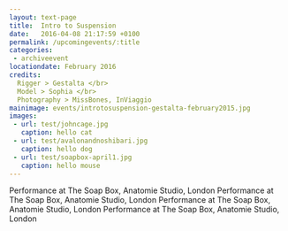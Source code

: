 ```yaml
---
layout: text-page
title:  Intro to Suspension
date:   2016-04-08 21:17:59 +0100
permalink: /upcomingevents/:title
categories:
 - archiveevent
locationdate: February 2016
credits:
  Rigger > Gestalta </br>
  Model > Sophia </br>
  Photography > MissBones, InViaggio
mainimage: events/introtosuspension-gestalta-february2015.jpg
images:
 - url: test/johncage.jpg
   caption: hello cat
 - url: test/avalonandnoshibari.jpg
   caption: hello dog
 - url: test/soapbox-april1.jpg
   caption: hello mouse
---
```



Performance at The Soap Box, Anatomie Studio, London Performance at The Soap Box, Anatomie Studio, London Performance at The Soap Box, Anatomie Studio, London Performance at The Soap Box, Anatomie Studio, London
